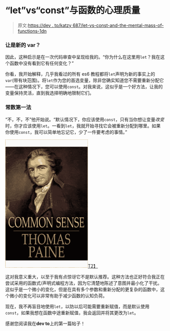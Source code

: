 # “let”vs“const”与函数的心理质量

> 原文:[https://dev . to/katzy 687/let-vs-const-and-the-mental-mass-of-functions-1dn](https://dev.to/katzy687/let-vs-const-and-the-mental-mass-of-functions-1dn)

### 让是新的 var？

因此，这种启示是在一次代码审查中呈现给我的。“你为什么在这里用`let`？我在这个函数中没有看到它有任何变化？”

你看，我开始解释，几乎我看过的所有 es6 教程都将`let`声明为新的事实上的`var`(带有块范围)。将`let`作为您的首选变量，除非您确实知道您不需要重新分配它——在这种情况下，您可以使用`const`。对我来说，这似乎是一个好方法，让我的变量保持灵活，直到我选择明确地限制它们。

### 常数第一法

“不，不，不”他开始说。“默认情况下，你应该使用`const`，只有当你想让变量*改变*时，你才应该使用`let`。一看到`let`，我就开始寻找它会被重新分配到哪里。如果你使用`const`，我可以简单地忘记它，少了一件要考虑的事情。”

[![mind blown](img/35ee3190cd7c382207b9aa80200094c7.png)T2】](https://res.cloudinary.com/practicaldev/image/fetch/s--xs2p5Mdq--/c_limit%2Cf_auto%2Cfl_progressive%2Cq_auto%2Cw_880/https://prodimage.images-bn.com/pimages/2940014355193_p0_v1_s550x406.jpg)

这对我意义重大，以至于我有点惊讶它不是默认推荐。这种方法也正好符合我正在尝试采用的函数式/声明式编程方法，因为它清楚地陈述了意图并最小化了干扰。这似乎是一个微小的变化，但是在具有多个参数和重新分配的更复杂的函数中，这个微小的变化可以非常有助于减少函数的认知负荷。

现在，我不再盲目地使用`let`，以防以后可能需要重新赋值，而是默认使用`const`，如果我想在函数中途重新赋值，我会返回并将其更改为`let`。

感谢您阅读我在**dev to**上的第一篇帖子！